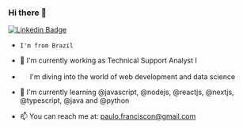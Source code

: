 ### Hi there 👋

[![Linkedin Badge](https://img.shields.io/badge/-LinkedIn-blue?style=flat-square&logo=Linkedin&logoColor=white&link=https://www.linkedin.com/in/paulofranciscon/)](https://www.linkedin.com/in/paulofranciscon/)


*     I'm from Brazil

* 🔭 I'm currently working as Technical Support Analyst I

* <img width="16" src="https://cdn3.iconfinder.com/data/icons/logos-and-brands-adobe/512/267_Python-512.png" alt="" />  I'm diving into the world of web development and data science
 
* 🌱 I'm currently learning @javascript, @nodejs, @reactjs, @nextjs, @typescript, @java and @python

* 📫 You can reach me at: paulo.franciscon@gmail.com
